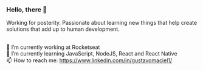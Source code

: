 
### Hello, there 👋

Working for posterity. Passionate about learning new things that help create solutions that add up to human development.

<br/>🔭 I’m currently working at Rocketseat
<br/>🌱 I’m currently learning JavaScript, NodeJS, React and React Native
<br/>📫 How to reach me: https://www.linkedin.com/in/gustavomaciel1/
